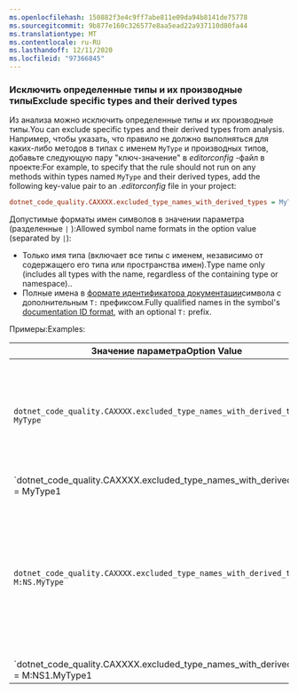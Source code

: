 ```yaml
---
ms.openlocfilehash: 150882f3e4c9ff7abe811e09da94b8141de75778
ms.sourcegitcommit: 9b877e160c326577e8aa5ead22a937110d80fa44
ms.translationtype: MT
ms.contentlocale: ru-RU
ms.lasthandoff: 12/11/2020
ms.locfileid: "97366845"
---
```

### <a name="exclude-specific-types-and-their-derived-types"></a><span data-ttu-id="a1947-101">Исключить определенные типы и их производные типы</span><span class="sxs-lookup"><span data-stu-id="a1947-101">Exclude specific types and their derived types</span></span>

<span data-ttu-id="a1947-102">Из анализа можно исключить определенные типы и их производные типы.</span><span class="sxs-lookup"><span data-stu-id="a1947-102">You can exclude specific types and their derived types from analysis.</span></span> <span data-ttu-id="a1947-103">Например, чтобы указать, что правило не должно выполняться для каких-либо методов в типах с именем `MyType` и производных типов, добавьте следующую пару "ключ-значение" в *editorconfig* -файл в проекте:</span><span class="sxs-lookup"><span data-stu-id="a1947-103">For example, to specify that the rule should not run on any methods within types named `MyType` and their derived types, add the following key-value pair to an *.editorconfig* file in your project:</span></span>

```ini
dotnet_code_quality.CAXXXX.excluded_type_names_with_derived_types = MyType
```

<span data-ttu-id="a1947-104">Допустимые форматы имен символов в значении параметра (разделенные `|` ):</span><span class="sxs-lookup"><span data-stu-id="a1947-104">Allowed symbol name formats in the option value (separated by `|`):</span></span>

- <span data-ttu-id="a1947-105">Только имя типа (включает все типы с именем, независимо от содержащего его типа или пространства имен).</span><span class="sxs-lookup"><span data-stu-id="a1947-105">Type name only (includes all types with the name, regardless of the containing type or namespace)..</span></span>
- <span data-ttu-id="a1947-106">Полные имена в [формате идентификатора документации](../../docs/csharp/programming-guide/xmldoc/processing-the-xml-file.md#id-strings)символа с дополнительным `T:` префиксом.</span><span class="sxs-lookup"><span data-stu-id="a1947-106">Fully qualified names in the symbol's [documentation ID format](../../docs/csharp/programming-guide/xmldoc/processing-the-xml-file.md#id-strings), with an optional `T:` prefix.</span></span>

<span data-ttu-id="a1947-107">Примеры:</span><span class="sxs-lookup"><span data-stu-id="a1947-107">Examples:</span></span>

| <span data-ttu-id="a1947-108">Значение параметра</span><span class="sxs-lookup"><span data-stu-id="a1947-108">Option Value</span></span> | <span data-ttu-id="a1947-109">Сводка</span><span class="sxs-lookup"><span data-stu-id="a1947-109">Summary</span></span> |
| --- | --- |
|`dotnet_code_quality.CAXXXX.excluded_type_names_with_derived_types = MyType` | <span data-ttu-id="a1947-110">Соответствует всем типам с именем `MyType` и всем их производным типам.</span><span class="sxs-lookup"><span data-stu-id="a1947-110">Matches all types named `MyType` and all of their derived types.</span></span> |
|`dotnet_code_quality.CAXXXX.excluded_type_names_with_derived_types = MyType1|MyType2` | <span data-ttu-id="a1947-111">Соответствует всем типам с именами `MyType1` или `MyType2` и всем производным от него типам.</span><span class="sxs-lookup"><span data-stu-id="a1947-111">Matches all types named either `MyType1` or `MyType2` and all of their derived types.</span></span> |
|`dotnet_code_quality.CAXXXX.excluded_type_names_with_derived_types = M:NS.MyType` | <span data-ttu-id="a1947-112">Соответствует определенному типу `MyType` с заданным полным именем и всеми производными от него типами.</span><span class="sxs-lookup"><span data-stu-id="a1947-112">Matches specific type `MyType` with given fully qualified name and all of its derived types.</span></span> |
|`dotnet_code_quality.CAXXXX.excluded_type_names_with_derived_types = M:NS1.MyType1|M:NS2.MyType2` | <span data-ttu-id="a1947-113">Соответствует конкретным типам `MyType1` и `MyType2` с соответствующими полными именами и всем их производным типам.</span><span class="sxs-lookup"><span data-stu-id="a1947-113">Matches specific types `MyType1` and `MyType2` with the respective fully qualified names, and all of their derived types.</span></span> |
